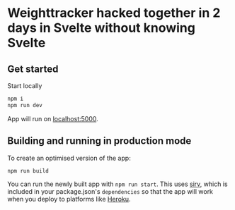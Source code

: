 # Weighttracker hacked together in 2 days in Svelte without knowing Svelte 

## Get started

Start locally

```bash
npm i
npm run dev
```
App will run on [localhost:5000](http://localhost:5000).


## Building and running in production mode

To create an optimised version of the app:

```bash
npm run build
```

You can run the newly built app with `npm run start`. This uses [sirv](https://github.com/lukeed/sirv), which is included in your package.json's `dependencies` so that the app will work when you deploy to platforms like [Heroku](https://heroku.com).
